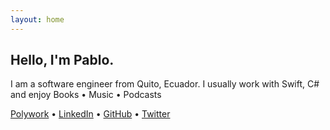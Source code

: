 ```yaml
---
layout: home
---
```

<!--
<div style="display: block;margin-bottom:10px;margin-left: auto;margin-right: auto;width: 80%;">
<img src="https://github-readme-stats.vercel.app/api?username=pablinme&show_icons=true&hide_rank=true&count_private=true&hide=issues,prs" /> <img src="https://github-readme-stats.vercel.app/api/top-langs?username=pablinme&count_private=true&hide=cmake&layout=compact" />
</div>
-->

## Hello, I'm Pablo.
I am a software engineer from Quito, Ecuador. I usually work with Swift, C# and enjoy Books • Music • Podcasts

[Polywork](https://www.polywork.com/pablinme) • [LinkedIn](https://www.linkedin.com/in/pablinme/) • [GitHub](https://github.com/pablinme) • [Twitter](https://twitter.com/pablinme)
